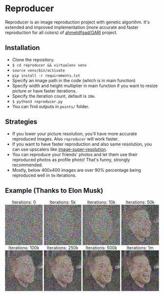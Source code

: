 # Reproducer

Reproducer is an image reproduction project with genetic algortihm. It's extended and improved implementation (more accurate and faster reproduction for all colors) of <a href="https://github.com/ahmedfgad/GARI">ahmetdfgad/GARI</a> project.

## Installation

- Clone the repository.
- `$ cd reproducer && virtualenv venv`
- `source venv/bin/activate`
- `pip install -r requirements.txt`
- Specify an image path in the code (which is in main function)
- Specify width and height multiplier in main function if you want to resize picture or have faster iterations.
- Specify the iteration count, default is `10m`.
- `$ python3 reproducer.py`
- You can find outputs in `points/` folder.

## Strategies

- If you lower your picture resolution, you'll have more accurate reproduced images. Also `reproducer` will work faster.
- If you want to have faster reproduction and also same resolution, you can use upscalers like <a href="https://github.com/idealo/image-super-resolution">image-super-resolution</a>.
- You can reproduce your friends' photos and let them use their reproduced photos as profile photo! That's funny, strongly recommended.
- Mostly, below 400x400 images are over 90% percentage being reproduced well in `5m` iterations.

## Example (Thanks to <b>Elon Musk</b>)

<div style="display: flex;">
  <div style="display: flex; text-align: center; flex-direction: column;">
    <span>Iterations: 0</span>
    <img src='assets/solution_0.png' />
  </div>
  &nbsp;
  <div style="display: flex; text-align: center; flex-direction: column;">
    <span>Iterations: 5k</span>
    <img src='assets/solution_5000.png' />
  </div>
  &nbsp;
  <div style="display: flex; text-align: center; flex-direction: column;">
    <span>Iterations: 10k</span>
    <img src='assets/solution_10000.png' />
  </div>
  &nbsp;
  <div style="display: flex; text-align: center; flex-direction: column;">
    <span>Iterations: 50k</span>
    <img src='assets/solution_50000.png' />
  </div>
</div>

<div style="display: flex;">
  <div style="display: flex; text-align: center; flex-direction: column;">
    <span>Iterations: 100k</span>
    <img src='assets/solution_100000.png' />
  </div>
  &nbsp;
  <div style="display: flex; text-align: center; flex-direction: column;">
    <span>Iterations: 250k</span>
    <img src='assets/solution_250000.png' />
  </div>
  &nbsp;
  <div style="display: flex; text-align: center; flex-direction: column;">
    <span>Iterations: 500k</span>
    <img src='assets/solution_500000.png' />
  </div>
  &nbsp;
  <div style="display: flex; text-align: center; flex-direction: column;">
    <span>Iterations: 1m</span>
    <img src='assets/solution_1000000.png' />
  </div>
</div>
